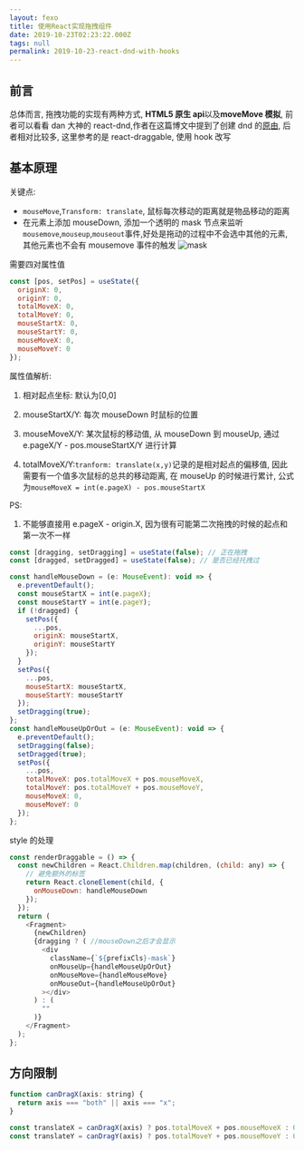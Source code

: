 ```yaml
---
layout: fexo
title: 使用React实现拖拽组件
date: 2019-10-23T02:23:22.000Z
tags: null
permalink: 2019-10-23-react-dnd-with-hooks
---
```


## 前言

总体而言, 拖拽功能的实现有两种方式, **HTML5 原生 api**以及**moveMove 模拟**, 前者可以看看 dan 大神的 react-dnd,作者在这篇博文中提到了创建 dnd 的[原由](https://medium.com/@dan_abramov/the-future-of-drag-and-drop-apis-249dfea7a15f), 后者相对比较多, 这里参考的是 react-draggable, 使用 hook 改写

## 基本原理

关键点:

- `mouseMove`,`Transform: translate`, 鼠标每次移动的距离就是物品移动的距离
- 在元素上添加 mouseDown, 添加一个透明的 mask 节点来监听`mousemove`,`mouseup`,`mouseout`事件,好处是拖动的过程中不会选中其他的元素, 其他元素也不会有 mousemove 事件的触发
  ![mask]()

需要四对属性值

```js
const [pos, setPos] = useState({
  originX: 0,
  originY: 0,
  totalMoveX: 0,
  totalMoveY: 0,
  mouseStartX: 0,
  mouseStartY: 0,
  mouseMoveX: 0,
  mouseMoveY: 0
});
```

属性值解析:

1. 相对起点坐标: 默认为[0,0]

2. mouseStartX/Y: 每次 mouseDown 时鼠标的位置

3. mouseMoveX/Y: 某次鼠标的移动值, 从 mouseDown 到 mouseUp, 通过 e.pageX/Y - pos.mouseStartX/Y 进行计算

4. totalMoveX/Y:`tranform: translate(x,y)`记录的是相对起点的偏移值, 因此需要有一个值多次鼠标的总共的移动距离, 在 mouseUp 的时候进行累计, 公式为`mouseMoveX = int(e.pageX) - pos.mouseStartX`

PS:

1. 不能够直接用 e.pageX - origin.X, 因为很有可能第二次拖拽的时候的起点和第一次不一样

```js
const [dragging, setDragging] = useState(false); // 正在拖拽
const [dragged, setDragged] = useState(false); // 是否已经托拽过
```

```js
const handleMouseDown = (e: MouseEvent): void => {
  e.preventDefault();
  const mouseStartX = int(e.pageX);
  const mouseStartY = int(e.pageY);
  if (!dragged) {
    setPos({
      ...pos,
      originX: mouseStartX,
      originY: mouseStartY
    });
  }
  setPos({
    ...pos,
    mouseStartX: mouseStartX,
    mouseStartY: mouseStartY
  });
  setDragging(true);
};
const handleMouseUpOrOut = (e: MouseEvent): void => {
  e.preventDefault();
  setDragging(false);
  setDragged(true);
  setPos({
    ...pos,
    totalMoveX: pos.totalMoveX + pos.mouseMoveX,
    totalMoveY: pos.totalMoveY + pos.mouseMoveY,
    mouseMoveX: 0,
    mouseMoveY: 0
  });
};
```

style 的处理

```js
const renderDraggable = () => {
  const newChildren = React.Children.map(children, (child: any) => {
    // 避免额外的标签
    return React.cloneElement(child, {
      onMouseDown: handleMouseDown
    });
  });
  return (
    <Fragment>
      {newChildren}
      {dragging ? ( //mouseDown之后才会显示
        <div
          className={`${prefixCls}-mask`}
          onMouseUp={handleMouseUpOrOut}
          onMouseMove={handleMouseMove}
          onMouseOut={handleMouseUpOrOut}
        ></div>
      ) : (
        ""
      )}
    </Fragment>
  );
};
```

## 方向限制

```js
function canDragX(axis: string) {
  return axis === "both" || axis === "x";
}

const translateX = canDragX(axis) ? pos.totalMoveX + pos.mouseMoveX : 0;
const translateY = canDragY(axis) ? pos.totalMoveY + pos.mouseMoveY : 0;
```
